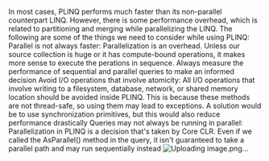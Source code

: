 In most cases, PLINQ performs much faster than its non-parallel counterpart LINQ. However, there is some performance overhead, which is related to partitioning and merging while parallelizing the LINQ. The following are some of the things we need to consider while using PLINQ:
Parallel is not always faster: Parallelization is an overhead. Unless our source collection is huge or it has compute-bound operations, it makes more sense to execute the perations in sequence. Always measure the performance of sequential and parallel queries to make an informed decision
Avoid I/O operations that involve atomicity: All I/O operations that involve writing to a filesystem, database, network, or shared memory location should be avoided inside PLINQ. This is because these methods are not thread-safe, so using them may lead to exceptions. A solution would be to use synchronization primitives, but this would also reduce performance drastically
Queries may not always be running in parallel: Parallelization in PLINQ is a decision that's taken by Core CLR. Even if we called the AsParallel() method in the query, it isn't guaranteed to take a parallel path and may run sequentially instead
![Uploading image.png…]()

